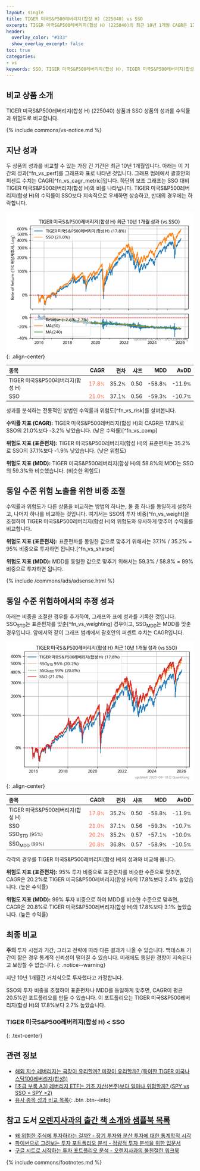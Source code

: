 ```yaml
---
layout: single
title: TIGER 미국S&P500레버리지(합성 H) (225040) vs SSO
excerpt: TIGER 미국S&P500레버리지(합성 H) (225040)의 최근 10년 1개월 CAGR은 17.8%로 SSO의 21.0%보다 -3.2% 낮았습니다.
header:
  overlay_color: "#333"
  show_overlay_excerpt: false
toc: true
categories:
- vs
keywords: SSO, TIGER 미국S&P500레버리지(합성 H), TIGER 미국S&P500레버리지(합성 H) SSO 비교, 225040, 225040 225040 비교
---
```


## 비교 상품 소개


TIGER 미국S&P500레버리지(합성 H) (225040) 상품과 SSO 상품의 성과를 수익률과 위험도로 비교합니다.





{% include commons/vs-notice.md %}

## 지난 성과

두 상품의 성과를 비교할 수 있는 가장 긴 기간은 최근 10년 1개월입니다. 아래는 이 기간의 성과[^fn_vs_perf]를 그래프와 표로 나타낸 것입니다.
그래프 범례에서 괄호안의 퍼센트 수치는 CAGR[^fn_vs_cagr_metric]입니다.
하단의 보조 그래프는 SSO 대비 TIGER 미국S&P500레버리지(합성 H)의 비를 나타냅니다.
TIGER 미국S&P500레버리지(합성 H)의 수익률이 SSO보다 지속적으로 우세하면 상승하고, 반대의 경우에는 하락합니다.

![TIGER 미국S&P500레버리지(합성 H)](/vs/images/225040-vs-sso_dual.png){: .align-center}

| **종목** | **CAGR** | **편차** | **샤프** | **MDD** | **AvDD** |
| :------------ | ------: | -----------: | -------: | ------: | -------: |
| TIGER 미국S&P500레버리지(합성 H) | <span style="color: tomato">17.8<small>%</small></span> | 35.2<small>%</small> | 0.50 | -58.8<small>%</small> | -11.9<small>%</small> |
| SSO | <span style="color: tomato">21.0<small>%</small></span> | 37.1<small>%</small> | 0.56 | -59.3<small>%</small> | -10.7<small>%</small> |

<!-- more -->


성과를 분석하는 전통적인 방법인 수익률과 위험도[^fn_vs_risk]를 살펴봅니다.

**수익률 지표 (CAGR):** TIGER 미국S&P500레버리지(합성 H)의 CAGR은 17.8%로 SSO의 21.0%보다 -3.2% 낮았습니다. (낮은 수익률)[^fn_vs_comp]

**위험도 지표 (표준편차):** TIGER 미국S&P500레버리지(합성 H)의 표준편차는 35.2%로 SSO의 37.1%보다 -1.9% 낮았습니다. (낮은 위험도)

**위험도 지표 (MDD):** TIGER 미국S&P500레버리지(합성 H)의 58.8%의 MDD는 SSO의 59.3%와 비슷했습니다. (비슷한 위험도)



## 동일 수준 위험 노출을 위한 비중 조절

수익률과 위험도가 다른 상품을 비교하는 방법의 하나는, 둘 중 하나를 동일하게 설정하고, 나머지 하나를 비교하는 것입니다.
여기서는 SSO의 투자 비중[^fn_vs_weight]을 조절하여 TIGER 미국S&P500레버리지(합성 H)의 위험도와 유사하게 맞추어 수익률를 비교합니다.

**위험도 지표 (표준편차):** 표준편차를 동일한 값으로 맞추기 위해서는 37.1% / 35.2% = 95% 비중으로 투자하면 됩니다.[^fn_vs_sharpe]

**위험도 지표 (MDD):** MDD를 동일한 값으로 맞추기 위해서는 59.3% / 58.8% = 99% 비중으로 투자하면 됩니다.


{% include /commons/ads/adsense.html %}



## 동일 수준 위험하에서의 추정 성과

아래는 비중을 조절한 경우를 추가하여, 그래프와 표에 성과를 기록한 것입니다.
SSO<sub>STD</sub>는 표준편차를 맞춘[^fn_vs_weighting] 경우이고, SSO<sub>MDD</sub>는 MDD를 맞춘 경우입니다.
앞에서와 같이 그래프 범례에서 괄호안의 퍼센트 수치는 CAGR입니다.


![TIGER 미국S&P500레버리지(합성 H)](/vs/images/225040-vs-sso.png){: .align-center}



| **종목** | **CAGR** | **편차** | **샤프** | **MDD** | **AvDD** |
| :------------ | ------: | -----------: | -------: | ------: | -------: |
| TIGER 미국S&P500레버리지(합성 H) | <span style="color: tomato">17.8<small>%</small></span> | 35.2<small>%</small> | 0.50 | -58.8<small>%</small> | -11.9<small>%</small> |
| SSO | <span style="color: tomato">21.0<small>%</small></span> | 37.1<small>%</small> | 0.56 | -59.3<small>%</small> | -10.7<small>%</small> |
| SSO<sub>STD</sub> <small>(95%)</small> | <span style="color: tomato">20.2<small>%</small></span> | 35.2<small>%</small> | 0.57 | -57.1<small>%</small> | -10.0<small>%</small> |
| SSO<sub>MDD</sub> <small>(99%)</small> | <span style="color: tomato">20.8<small>%</small></span> | 36.8<small>%</small> | 0.57 | -58.9<small>%</small> | -10.5<small>%</small> |



각각의 경우를 TIGER 미국S&P500레버리지(합성 H)의 성과와 비교해 봅니다.

**위험도 지표 (표준편차):** 95% 투자 비중으로 표준편차를 비슷한 수준으로 맞추면, CAGR은 20.2%로 TIGER 미국S&P500레버리지(합성 H)의 17.8%보다 2.4% 높았습니다. (높은 수익률)

**위험도 지표 (MDD):** 99% 투자 비중으로 하여 MDD를 비슷한 수준으로 맞추면, CAGR은 20.8%로 TIGER 미국S&P500레버리지(합성 H)의 17.8%보다 3.1% 높았습니다. (높은 수익률)




## 최종 비교

**주의** 투자 시점과 기간, 그리고 전략에 따라 다른 결과가 나올 수 있습니다. 백테스트 기간이 짧은 경우 통계적 신뢰성이 떨어질 수 있습니다. 미래에도 동일한 경향이 지속된다고 보장할 수 없습니다.
{: .notice--warning}

지난 10년 1개월간 거치식으로 투자했다고 가정합니다.

SSO의 투자 비중을 조절하여 표준편차나 MDD를 동일하게 맞추면, CAGR이 평균 20.5%인 포트폴리오를 만들 수 있습니다.
이 포트폴리오는 TIGER 미국S&P500레버리지(합성 H)의 17.8%보다 2.7% 높았습니다.

### TIGER 미국S&P500레버리지(합성 H) &lt; SSO
{: .text-center}


## 관련 정보

- [해외 지수 레버리지는 국장이 유리할까? 미장이 유리할까? (특이한 TIGER 미국나스닥100레버리지(합성))](https://kongdori.tistory.com/195)
- [[초급 부록 A3] 레버리지 ETF는 기초 자산(본주)보다 얼마나 위험할까? (SPY vs SSO = SPY ×2)](https://kongdori.tistory.com/391)
- [유사 종목 성과 비교 목록](/vs/){: .btn .btn--info}


## 참고 도서 [오렌지사과의 출간 책 소개와 샘플북 목록](https://kongdori.tistory.com/691)

- [왜 위험한 주식에 투자하라는 걸까? - 장기 투자와 분산 투자에 대한 통계학적 시각](https://kongdori.tistory.com/421)
- [파이썬으로 그려보는 투자 포트폴리오 분석  - 정량적 투자 분석을 위한 입문서](https://kongdori.tistory.com/643)
- [구글 시트로 시작하는 투자 포트폴리오 분석 - 오렌지사과의 불친절한 워크북](https://kongdori.tistory.com/449)

{% include commons/footnotes.md %}